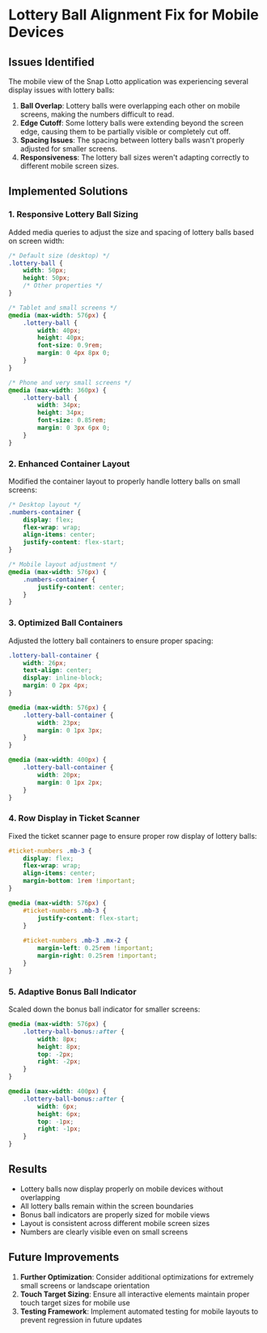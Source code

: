 # Lottery Ball Alignment Fix for Mobile Devices

## Issues Identified

The mobile view of the Snap Lotto application was experiencing several display issues with lottery balls:

1. **Ball Overlap**: Lottery balls were overlapping each other on mobile screens, making the numbers difficult to read.
2. **Edge Cutoff**: Some lottery balls were extending beyond the screen edge, causing them to be partially visible or completely cut off.
3. **Spacing Issues**: The spacing between lottery balls wasn't properly adjusted for smaller screens.
4. **Responsiveness**: The lottery ball sizes weren't adapting correctly to different mobile screen sizes.

## Implemented Solutions

### 1. Responsive Lottery Ball Sizing

Added media queries to adjust the size and spacing of lottery balls based on screen width:

```css
/* Default size (desktop) */
.lottery-ball {
    width: 50px;
    height: 50px;
    /* Other properties */
}

/* Tablet and small screens */
@media (max-width: 576px) {
    .lottery-ball {
        width: 40px;
        height: 40px;
        font-size: 0.9rem;
        margin: 0 4px 8px 0;
    }
}

/* Phone and very small screens */
@media (max-width: 360px) {
    .lottery-ball {
        width: 34px;
        height: 34px;
        font-size: 0.85rem;
        margin: 0 3px 6px 0;
    }
}
```

### 2. Enhanced Container Layout

Modified the container layout to properly handle lottery balls on small screens:

```css
/* Desktop layout */
.numbers-container {
    display: flex;
    flex-wrap: wrap;
    align-items: center;
    justify-content: flex-start;
}

/* Mobile layout adjustment */
@media (max-width: 576px) {
    .numbers-container {
        justify-content: center;
    }
}
```

### 3. Optimized Ball Containers

Adjusted the lottery ball containers to ensure proper spacing:

```css
.lottery-ball-container {
    width: 26px;
    text-align: center;
    display: inline-block;
    margin: 0 2px 4px;
}

@media (max-width: 576px) {
    .lottery-ball-container {
        width: 23px;
        margin: 0 1px 3px;
    }
}

@media (max-width: 400px) {
    .lottery-ball-container {
        width: 20px;
        margin: 0 1px 2px;
    }
}
```

### 4. Row Display in Ticket Scanner

Fixed the ticket scanner page to ensure proper row display of lottery balls:

```css
#ticket-numbers .mb-3 {
    display: flex;
    flex-wrap: wrap;
    align-items: center;
    margin-bottom: 1rem !important;
}

@media (max-width: 576px) {
    #ticket-numbers .mb-3 {
        justify-content: flex-start;
    }
    
    #ticket-numbers .mb-3 .mx-2 {
        margin-left: 0.25rem !important;
        margin-right: 0.25rem !important;
    }
}
```

### 5. Adaptive Bonus Ball Indicator

Scaled down the bonus ball indicator for smaller screens:

```css
@media (max-width: 576px) {
    .lottery-ball-bonus::after {
        width: 8px;
        height: 8px;
        top: -2px;
        right: -2px;
    }
}

@media (max-width: 400px) {
    .lottery-ball-bonus::after {
        width: 6px;
        height: 6px;
        top: -1px;
        right: -1px;
    }
}
```

## Results

- Lottery balls now display properly on mobile devices without overlapping
- All lottery balls remain within the screen boundaries
- Bonus ball indicators are properly sized for mobile views
- Layout is consistent across different mobile screen sizes
- Numbers are clearly visible even on small screens

## Future Improvements

1. **Further Optimization**: Consider additional optimizations for extremely small screens or landscape orientation
2. **Touch Target Sizing**: Ensure all interactive elements maintain proper touch target sizes for mobile use
3. **Testing Framework**: Implement automated testing for mobile layouts to prevent regression in future updates